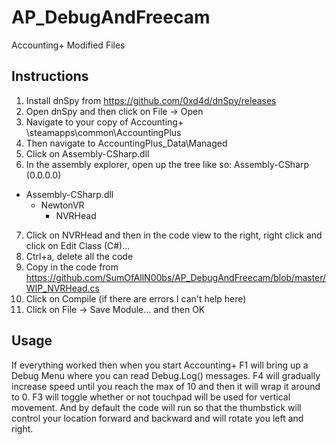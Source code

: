 # AP_DebugAndFreecam
Accounting+ Modified Files

## Instructions

1. Install dnSpy from https://github.com/0xd4d/dnSpy/releases
2. Open dnSpy and then click on File -> Open
3. Navigate to your copy of Accounting+ <Steam Install>\steamapps\common\AccountingPlus
4. Then navigate to AccountingPlus_Data\Managed
5. Click on Assembly-CSharp.dll
6. In the assembly explorer, open up the tree like so:
 Assembly-CSharp (0.0.0.0)
 - Assembly-CSharp.dll
   - NewtonVR
     - NVRHead
7. Click on NVRHead and then in the code view to the right, right click and click on Edit Class (C#)...
8. Ctrl+a, delete all the code
9. Copy in the code from https://github.com/SumOfAllN00bs/AP_DebugAndFreecam/blob/master/WIP_NVRHead.cs
10. Click on Compile (if there are errors I can't help here)
11. Click on File -> Save Module... and then OK

## Usage
If everything worked then when you start Accounting+ F1 will bring up a Debug Menu where you can read Debug.Log() messages.
F4 will gradually increase speed until you reach the max of 10 and then it will wrap it around to 0.
F3 will toggle whether or not touchpad will be used for vertical movement.
And by default the code will run so that the thumbstick will control your location forward and backward and will rotate you left and right.
